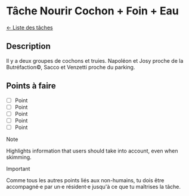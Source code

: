 # Tâche Nourir Cochon + Foin + Eau
[← Liste des tâches](../)

## Description
Il y a deux groupes de cochons et truies. Napoléon et Josy proche de la Butréfaction&copy;, Sacco et Venzetti proche du parking.

## Points à faire

- [ ] Point
- [ ] Point
- [ ] Point
- [ ] Point
- [ ] Point

> [!NOTE]
> Highlights information that users should take into account, even when skimming.

> [!IMPORTANT]  
> Comme tous les autres points liés aux non-humains, tu dois être accompagné·e par un·e résident·e jusqu'à ce que tu maîtrises la tâche.


